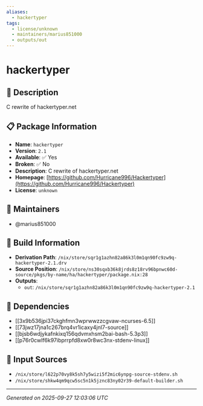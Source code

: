 ```yaml
---
aliases:
  - hackertyper
tags:
  - license/unknown
  - maintainers/marius851000
  - outputs/out
---
```


# hackertyper

## 📝 Description

C rewrite of hackertyper.net

## 📋 Package Information

- **Name**: `hackertyper`
- **Version**: `2.1`
- **Available**: ✅ Yes
- **Broken**: ✅ No
- **Description**: C rewrite of hackertyper.net
- **Homepage**: [https://github.com/Hurricane996/Hackertyper](https://github.com/Hurricane996/Hackertyper)
- **License**: `unknown`
## 👥 Maintainers

- @marius851000


## 🔧 Build Information

- **Derivation Path**: `/nix/store/sqr1g1azhn82a86k3l0m1qn90fc9zw9q-hackertyper-2.1.drv`
- **Source Position**: `/nix/store/ns30sqxb36k8jrds8z18rv96bpnwc60d-source/pkgs/by-name/ha/hackertyper/package.nix:28`
- **Outputs**:
  - `out`:  `/nix/store/sqr1g1azhn82a86k3l0m1qn90fc9zw9q-hackertyper-2.1`

## 🔗 Dependencies

- [[3x9b536jpi37ckghfmn3wprwwzzcgvaw-ncurses-6.5]]
- [[73jwz17jna1c267brq4vr1icaxy4jnl7-source]]
- [[bjsb6wdjykafnkixq156qdvmxhsm2bai-bash-5.3p3]]
- [[p76r0cwlf6k97ibprrpfd8xw0r8wc3nx-stdenv-linux]]

## 📁 Input Sources

- `/nix/store/l622p70vy8k5sh7y5wizi5f2mic6ynpg-source-stdenv.sh`
- `/nix/store/shkw4qm9qcw5sc5n1k5jznc83ny02r39-default-builder.sh`

---
*Generated on 2025-09-27 12:03:06 UTC*
